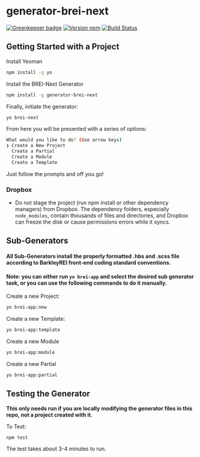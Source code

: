 # generator-brei-next

[![Greenkeeper badge](https://badges.greenkeeper.io/BarkleyREI/experimental-brei-app.svg)](https://greenkeeper.io/)
[![Version npm][version]](http://browsenpm.org/package/generator-brei-next)
[![Build Status](https://travis-ci.org/BarkleyREI/experimental-brei-app.svg?branch=master)](https://travis-ci.org/BarkleyREI/generator-brei-app)

[version]: http://img.shields.io/npm/v/generator-brei-next.svg?style=flat-square

## Getting Started with a Project

Install Yeoman

```bash
npm install -g yo
```

Install the BREI-Next Generator

```bash
npm install -g generator-brei-next
```

Finally, initiate the generator:

```bash
yo brei-next
```

From here you will be presented with a series of options:
```bash
What would you like to do? (Use arrow keys)
❯ Create a New Project
  Create a Partial
  Create a Module
  Create a Template
  ```
Just follow the prompts and off you go!

### Dropbox

- Do not stage the project (run npm install or other dependency managers) from Dropbox. The dependency folders, especially `node_modules`, contain thousands of files and directories, and Dropbox can freeze the disk or cause permissions errors while it syncs.

## Sub-Generators

#### All Sub-Generators install the properly formatted .hbs and .scss file according to BarkleyREI front-end coding standard conventions.

#### Note: you can either run `yo brei-app` and select the desired sub generator task, or you can use the following commands to do it manually.

Create a new Project:
```bash
yo brei-app:new
```

Create a new Template:
```bash
yo brei-app:template
```

Create a new Module
```bash
yo brei-app:module
```

Create a new Partial
```bash
yo brei-app:partial
```

## Testing the Generator

**This only needs run if you are locally modifying the generator files in this repo, not a project created with it.**

To Test:
```bash
npm test
```

The test takes about 3-4 minutes to run.
